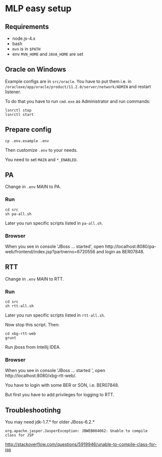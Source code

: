 # MLP easy setup

## Requirements

- node.js-4.x
- bash
- `mvn` is in `$PATH`
- env `MVN_HOME` and `JAVA_HOME` are set

## Oracle on Windows

Example configs are in `src/oracle`. You have to put them i.e. in `/oraclexe/app/oracle/product/11.2.0/server/network/ADMIN` and restart listener.

To do that you have to run `cmd.exe` as Administrator and run commands:

```
lsnrctl stop
lsnrctl start
```

## Prepare config

`cp .env.example .env`

Then customize `.env` to your needs.

You need to set `MAIN` and `*_ENABLED`.

## PA

Change in `.env` MAIN to PA.

### Run

```
cd src
sh pa-all.sh
```

Later you run specific scripts listed in `pa-all.sh`.

### Browser

When you see in console 'JBoss ... started', open http://localhost:8080/pa-web/frontend/index.jsp?partnerno=6720556 and login as BER07848.

## RTT

Change in `.env` MAIN to RTT.

### Run

```
cd src
sh rtt-all.sh
```

Later you run specific scripts listed in `rtt-all.sh`.

Now stop this script. Then:

```
cd xbg-rtt-web
grunt
```

Run jboss from Intellij IDEA.

### Browser

When you see in console 'JBoss ... started ', open http://localhost:8080/xbg-rtt-web/.

You have to login with some BER or SON, i.e. BER07848.

But first you have to add privileges for logging to RTT.

## Troubleshootinhg

You may need jdk-1.7.* for older JBoss-6.2.*

`org.apache.jasper.JasperException: JBWEB004062: Unable to compile class for JSP`

http://stackoverflow.com/questions/5919946/unable-to-compile-class-for-jsp
